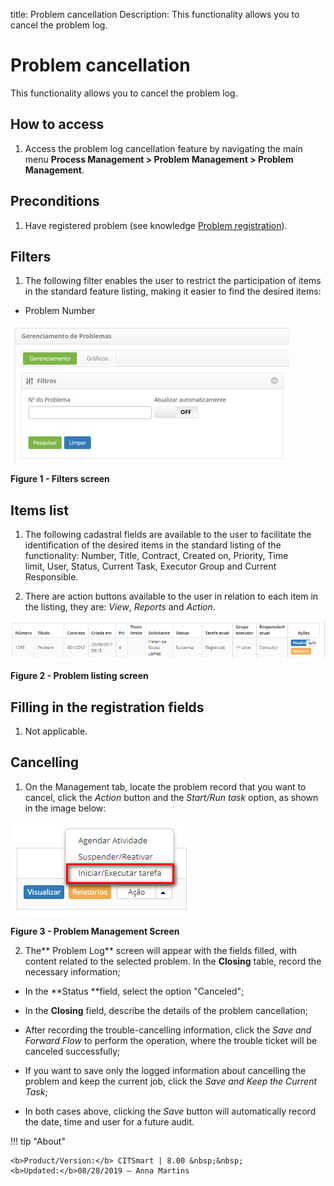 title: Problem cancellation
Description: This functionality allows you to cancel the problem log.

# Problem cancellation

This functionality allows you to cancel the problem log.

How to access
-------------

1.  Access the problem log cancellation feature by navigating the main
    menu **Process Management > Problem Management > Problem
    Management**.

Preconditions
-------------

1.  Have registered problem (see knowledge [Problem registration][1]).

Filters
-------

1.  The following filter enables the user to restrict the participation of items
    in the standard feature listing, making it easier to find the desired items:

-   Problem Number

![figure](images/cancel-1.png)

**Figure 1 - Filters screen**

Items list
----------

1.  The following cadastral fields are available to the user to facilitate the
    identification of the desired items in the standard listing of the
    functionality: Number, Title, Contract, Created on, Priority, Time
    limit, User, Status, Current Task, Executor Group and Current
    Responsible.

2.  There are action buttons available to the user in relation to each item in
    the listing, they are: *View*, *Reports* and *Action*.

![figure](images/cancel-2.png)

**Figure 2 - Problem listing screen**

Filling in the registration fields
----------------------------------

1.  Not applicable.

Cancelling
----------

1.  On the Management tab, locate the problem record that you want to cancel,
    click the *Action* button and the *Start/Run task* option, as shown in the
    image below:

   ![figure](images/cancel-3.png)
   
   **Figure 3 - Problem Management Screen**

2.  The** Problem Log** screen will appear with the fields filled, with content
    related to the selected problem. In the **Closing** table, record the
    necessary information;

-   In the **Status **field, select the option "Canceled";

-   In the **Closing** field, describe the details of the problem cancellation;

-   After recording the trouble-cancelling information, click the *Save and
    Forward Flow* to perform the operation, where the trouble ticket will be
    canceled successfully;

-   If you want to save only the logged information about cancelling the problem
    and keep the current job, click the *Save and Keep the Current Task*;

-   In both cases above, clicking the *Save* button will automatically record
    the date, time and user for a future audit.

[1]:/en-us/citsmart-platform-7/processes/problem/register-problem.html


!!! tip "About"

    <b>Product/Version:</b> CITSmart | 8.00 &nbsp;&nbsp;
    <b>Updated:</b>08/28/2019 – Anna Martins
